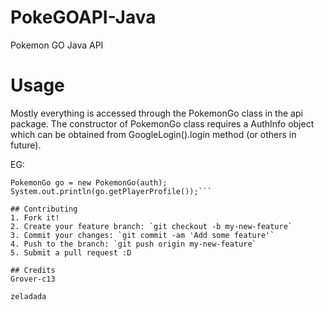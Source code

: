 
# PokeGOAPI-Java
Pokemon GO Java API

# Usage
Mostly everything is accessed through the PokemonGo class in the api package.
The constructor of PokemonGo class requires a AuthInfo object which can be obtained from GoogleLogin().login method (or others in future).

EG:
```AuthInfo auth = new GoogleLogin().login("token");           
PokemonGo go = new PokemonGo(auth);
System.out.println(go.getPlayerProfile());```

## Contributing
1. Fork it!
2. Create your feature branch: `git checkout -b my-new-feature`
3. Commit your changes: `git commit -am 'Add some feature'`
4. Push to the branch: `git push origin my-new-feature`
5. Submit a pull request :D

## Credits
Grover-c13

zeladada
